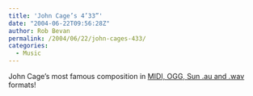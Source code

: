 ```yaml
---
title: 'John Cage’s 4’33”'
date: "2004-06-22T09:56:28Z"
author: Rob Bevan
permalink: /2004/06/22/john-cages-433/
categories:
  - Music
---
```

John Cage&#8217;s most famous composition in [MIDI, OGG, Sun .au and .wav][1] formats!

 [1]: http://interglacial.com/~sburke/stuff/cage_433.html
